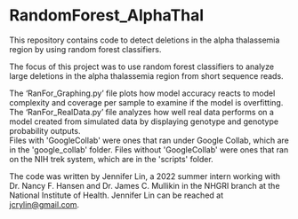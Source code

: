 # RandomForest_AlphaThal
This repository contains code to detect deletions in the alpha thalassemia region by using random forest classifiers.

The focus of this project was to use random forest classifiers to analyze large deletions in the alpha thalassemia region from short sequence reads.  

The ‘RanFor_Graphing.py’ file plots how model accuracy reacts to model complexity and coverage per sample to examine if the model is overfitting.
The ‘RanFor_RealData.py’ file analyzes how well real data performs on a model created from simulated data by displaying genotype and genotype probability 
    outputs.  
Files with 'GoogleCollab' were ones that ran under Google Collab, which are in the 'google_collab' folder.  Files without 'GoogleCollab' were ones that ran on the NIH trek system, which are in the 'scripts' folder.

The code was written by Jennifer Lin, a 2022 summer intern working with Dr. Nancy F. Hansen and Dr. James C. Mullikin in the NHGRI branch at 
    the National Institute of Health.  Jennifer Lin can be reached at jcrylin@gmail.com. 
